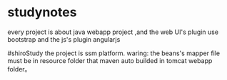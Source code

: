# studynotes

every project is about java webapp project ,and the web UI's plugin use bootstrap and the js's plugin angularjs


#shiroStudy 
the project is ssm platform.
waring: the beans's mapper file must be in resource folder that maven auto builded in tomcat webapp folder。
